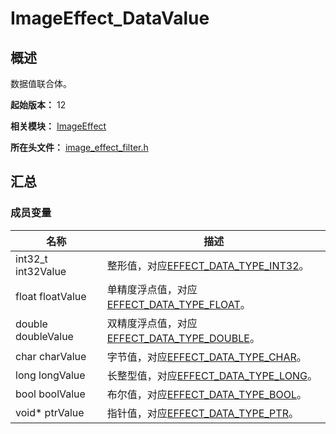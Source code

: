 # ImageEffect_DataValue

## 概述

数据值联合体。

**起始版本：** 12

**相关模块：** [ImageEffect](capi-imageeffect.md)

**所在头文件：** [image_effect_filter.h](capi-image-effect-filter-h.md)

## 汇总

### 成员变量

| 名称 | 描述 |
| -- | -- |
| int32_t int32Value | 整形值，对应[EFFECT_DATA_TYPE_INT32](capi-image-effect-filter-h.md#imageeffect_datatype)。 |
| float floatValue | 单精度浮点值，对应[EFFECT_DATA_TYPE_FLOAT](capi-image-effect-filter-h.md#imageeffect_datatype)。 |
| double doubleValue | 双精度浮点值，对应[EFFECT_DATA_TYPE_DOUBLE](capi-image-effect-filter-h.md#imageeffect_datatype)。 |
| char charValue | 字节值，对应[EFFECT_DATA_TYPE_CHAR](capi-image-effect-filter-h.md#imageeffect_datatype)。 |
| long longValue | 长整型值，对应[EFFECT_DATA_TYPE_LONG](capi-image-effect-filter-h.md#imageeffect_datatype)。 |
| bool boolValue | 布尔值，对应[EFFECT_DATA_TYPE_BOOL](capi-image-effect-filter-h.md#imageeffect_datatype)。 |
| void* ptrValue | 指针值，对应[EFFECT_DATA_TYPE_PTR](capi-image-effect-filter-h.md#imageeffect_datatype)。 |


